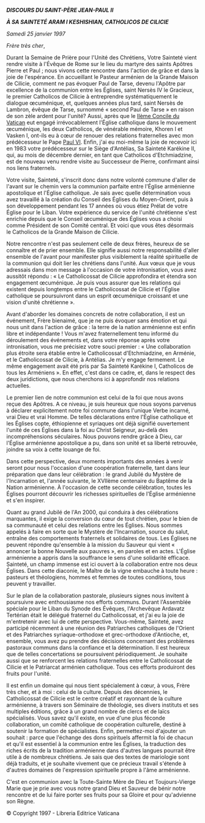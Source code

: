 ***DISCOURS DU SAINT-PÈRE JEAN-PAUL II***

***À SA SAINTETÉ ARAM I KESHISHIAN, CATHOLICOS DE CILICIE***

*Samedi 25 janvier 1997*

*Frère très cher*,

Durant la Semaine de Prière pour l'Unité des Chrétiens, Votre Sainteté vient rendre visite à l'Évêque de Rome sur le lieu du martyre des saints Apôtres Pierre et Paul ; nous vivons cette rencontre dans l'action de grâce et dans la joie de l'espérance. En accueillant le Pasteur arménien de la Grande Maison de Cilicie, comment ne pas évoquer Paul de Tarse, devenu l'Apôtre par excellence de la communion entre les Églises, saint Nersès IV le Gracieux, le premier Catholicos de Cilicie à entreprendre systématiquement le dialogue œcuménique, et, quelques années plus tard, saint Nersès de Lambron, évêque de Tarse, surnommé « second Paul de Tarse » en raison de son zèle ardent pour l'unité? Aussi, après que le [IIème Concile du Vatican](http://www.vatican.va/archive/hist_councils/ii_vatican_council/index_fr.htm) eut engagé irrévocablement l'Église catholique dans le mouvement œcuménique, les deux Catholicos, de vénérable mémoire, Khoren I et Vasken I, ont-ils eu à cœur de renouer des relations fraternelles avec mon prédécesseur le Pape [Paul VI](http://www.vatican.va/holy_father/paul_vi/index_fr.htm). Enfin, j'ai eu moi-même la joie de recevoir ici en 1983 votre prédécesseur sur le Siège d'Antélias, Sa Sainteté Karékine II, qui, au mois de décembre dernier, en tant que Catholicos d'Etchmiadzine, est de nouveau venu rendre visite au Successeur de Pierre, confirmant ainsi nos liens fraternels.

Votre visite, Sainteté, s'inscrit donc dans notre volonté commune d'aller de l'avant sur le chemin vers la communion parfaite entre l'Église arménienne apostolique et l'Église catholique. Je sais avec quelle détermination vous avez travaillé à la création du Conseil des Églises du Moyen-Orient, puis à son développement pendant les 17 années où vous étiez Prélat de votre Église pour le Liban. Votre expérience du service de l'unité chrétienne s'est enrichie depuis que le Conseil œcuménique des Églises vous a choisi comme Président de son Comité central. Et voici que vous êtes désormais le Catholicos de la Grande Maison de Cilicie.

Notre rencontre n'est pas seulement celle de deux frères, heureux de se connaître et de prier ensemble. Elle signifie aussi notre responsabilité d'aller ensemble de l'avant pour manifester plus visiblement la réalité spirituelle de la communion qui doit lier les chrétiens dans l'unité. Aux vœux que je vous adressais dans mon message à l'occasion de votre intronisation, vous avez aussitôt répondu : « Le Catholicossat de Cilicie approfondira et étendra son engagement œcuménique. Je puis vous assurer que les relations qui existent depuis longtemps entre le Catholicossat de Cilicie et l'Église catholique se poursuivront dans un esprit œcuménique croissant et une vision d'unité chrétienne ».

Avant d'aborder les domaines concrets de notre collaboration, il est un événement, Frère bienaimé, que je ne puis évoquer sans émotion et qui nous unit dans l'action de grâce : la terre de la nation arménienne est enfin libre et indépendante ! Vous m'avez fraternellement tenu informé du déroulement des événements et, dans votre réponse après votre intronisation, vous me précisiez votre souci premier : « Une collaboration plus étroite sera établie entre le Catholicossat d'Etchmiadzine, en Arménie, et le Catholicossat de Cilicie, à Antélias. Je m'y engage fermement. Le même engagement avait été pris par Sa Sainteté Karékine I, Catholicos de tous les Arméniens ». En effet, c'est dans ce cadre, et, dans le respect des deux juridictions, que nous cherchons ici à approfondir nos relations actuelles.

Le premier lien de notre communion est celui de la foi que nous avons reçue des Apôtres. A ce niveau, je suis heureux que nous soyons parvenus à déclarer explicitement notre foi commune dans l'unique Verbe incarné, vrai Dieu et vrai Homme. De telles déclarations entre l'Église catholique et les Églises copte, éthiopienne et syriaques ont déjà signifié ouvertement l'unité de ces Églises dans la foi au Christ Seigneur, au-delà des incompréhensions séculaires. Nous pouvons rendre grâce à Dieu, car l'Église arménienne apostolique a pu, dans son unité et sa liberté retrouvée, joindre sa voix à cette louange de foi.

Dans cette perspective, deux moments importants des années à venir seront pour nous l'occasion d'une coopération fraternelle, tant dans leur préparation que dans leur célébration : le grand Jubilé du Mystère de l'Incarnation et, l'année suivante, le XVIIème centenaire du Baptême de la Nation arménienne. À l'occasion de cette seconde célébration, toutes les Églises pourront découvrir les richesses spirituelles de l'Église arménienne et s'en inspirer.

Quant au grand Jubilé de l'An 2000, qui conduira à des célébrations marquantes, il exige la conversion du cœur de tout chrétien, pour le bien de sa communauté et celui des relations entre les Églises. Nous sommes appelés à faire en sorte que le Mystère de l'Incarnation, source du salut, entraîne des comportements fraternels et solidaires de tous. Les Églises ne peuvent répondre qu'ensemble à la mission du Sauveur qui vient « annoncer la bonne Nouvelle aux pauvres », en paroles et en actes. L'Église arménienne a appris dans la souffrance le sens d'une solidarité efficace. Sainteté, un champ immense est ici ouvert à la collaboration entre nos deux Églises. Dans cette diaconie, le Maître de la vigne embauche à toute heure : pasteurs et théologiens, hommes et femmes de toutes conditions, tous peuvent y travailler.

Sur le plan de la collaboration pastorale, plusieurs signes nous invitent à poursuivre avec enthousiasme nos efforts communs. Durant l'Assemblée spéciale pour le Liban du Synode des Évêques, l'Archevêque Ardavatz Tertérian était le délégué fraternel du Catholicossat, et j'ai eu la joie de m'entretenir avec lui de cette perspective. Vous-même, Sainteté, avez participé récemment à une réunion des Patriarches catholiques de l'Orient et des Patriarches syriaque-orthodoxe et grec-orthodoxe d'Antioche, et, ensemble, vous avez pu prendre des décisions concernant des problèmes pastoraux communs dans la confiance et la détermination. Il est heureux que de telles concertations se poursuivent périodiquement. Je souhaite aussi que se renforcent les relations fraternelles entre le Catholicossat de Cilicie et le Patriarcat arménien catholique. Tous ces efforts produiront des fruits pour l'unité.

Il est enfin un domaine qui nous tient spécialement à cœur, à vous, Frère très cher, et à moi : celui de la culture. Depuis des décennies, le Catholicossat de Cilicie est le centre créatif et rayonnant de la culture arménienne, à travers son Séminaire de théologie, ses divers instituts et ses multiples éditions, grâce à un grand nombre de clercs et de laïcs spécialisés. Vous savez qu'il existe, en vue d'une plus féconde collaboration, un comité catholique de coopération culturelle, destiné à soutenir la formation de spécialistes. Enfin, permettez-moi d'ajouter un souhait : parce que l'échange des dons spirituels affermit la foi de chacun et qu'il est essentiel à la communion entre les Églises, la traduction des riches écrits de la tradition arménienne dans d'autres langues pourrait être utile à de nombreux chrétiens. Je sais que des textes de mariologie sont déjà traduits, et je souhaite vivement que ce précieux travail s'étende à d'autres domaines de l'expression spirituelle propre à l'âme arménienne.

C'est en communion avec la Toute-Sainte Mère de Dieu et Toujours-Vierge Marie que je prie avec vous notre grand Dieu et Sauveur de bénir notre rencontre et de lui faire porter ses fruits pour sa Gloire et pour qu'advienne son Règne.

© Copyright 1997 - Libreria Editrice Vaticana